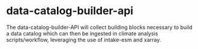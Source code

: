 # data-catalog-builder-api

The data-catalog-builder-API will collect building blocks necessary to build a data catalog which can then be ingested in climate analysis scripts/workflow, leveraging the use of intake-esm and xarray. 
